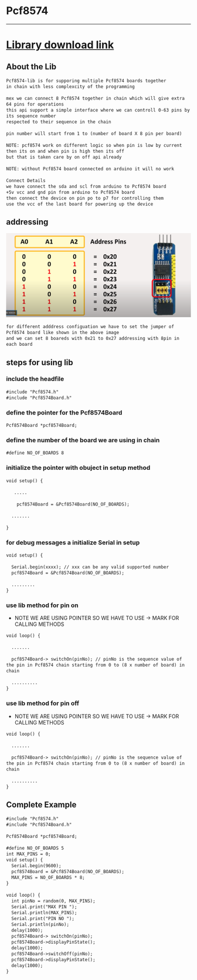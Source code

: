 # Pcf8574

---

# <a href="https://github.com/adarshkumarsingh83/Pcf8574-lib/archive/main.zip"> Library download link </a>

## About the Lib
```
Pcf8574-lib is for supporing multiple Pcf8574 boards together 
in chain with less complexcity of the programming 

mex we can connect 8 Pcf8574 together in chain which will give extra 64 pins for operations 
this api support a simple interface where we can controll 0-63 pins by its sequence number 
respected to their sequence in the chain 

pin number will start from 1 to (number of board X 8 pin per board)

NOTE: pcf8574 work on different logic so when pin is low by current then its on and when pin is high then its off 
but that is taken care by on off api already 

NOTE: without Pcf8574 board connected on arduino it will no work 

Connect Details 
we have connect the sda and scl from arduino to Pcf8574 board 
+5v vcc and gnd pin from arduino to Pcf8574 board 
then connect the device on pin po to p7 for controlling them 
use the vcc of the last board for powering up the device 

``` 

## addressing 
![img](/image/PCF8574-ADDRESS-CONFIG.png)
```
for different adddress configuation we have to set the jumper of Pcf8574 board like shown in the above image 
and we can set 8 boareds with 0x21 to 0x27 addressing with 8pin in each board
```

## steps for using lib

### include the headfile 
```
#include "Pcf8574.h"
#include "Pcf8574Board.h"
```


### define the pointer for the Pcf8574Board
```
Pcf8574Board *pcf8574Board;
```

### define the number of the board we are using in chain 
```
#define NO_OF_BOARDS 8
```

### initialize the pointer with obuject in setup method 
```
void setup() {
  
   .....

    pcf8574Board = &Pcf8574Board(NO_OF_BOARDS);
  
  .......

}

```

### for debug messages a initialize Serial in setup 


```
void setup() {
  
  Serial.begin(xxxx); // xxx can be any valid supported number 
  pcf8574Board = &Pcf8574Board(NO_OF_BOARDS);

  .........
}

```

### use lib method for pin on 
* NOTE WE ARE USING POINTER SO WE HAVE TO USE -> MARK FOR CALLING METHODS 
```
void loop() {
  
  .......

  pcf8574Board-> switchOn(pinNo); // pinNo is the sequence value of the pin in Pcf8574 chain starting from 0 to (8 x number of board) in chain 
  
  ..........
}

```

### use lib method for pin off

* NOTE WE ARE USING POINTER SO WE HAVE TO USE -> MARK FOR CALLING METHODS 

```
void loop() {
  
  .......

  pcf8574Board-> switchOn(pinNo); // pinNo is the sequence value of the pin in Pcf8574 chain starting from 0 to (8 x number of board) in chain 
  
  ..........
}
```


## Complete Example 
```
#include "Pcf8574.h"
#include "Pcf8574Board.h"

Pcf8574Board *pcf8574Board;

#define NO_OF_BOARDS 5
int MAX_PINS = 0;
void setup() {
  Serial.begin(9600);
  pcf8574Board = &Pcf8574Board(NO_OF_BOARDS);
  MAX_PINS = NO_OF_BOARDS * 8;
}

void loop() {
  int pinNo = random(0, MAX_PINS);
  Serial.print("MAX PIN ");
  Serial.println(MAX_PINS);
  Serial.print("PIN NO ");
  Serial.println(pinNo);
  delay(1000);
  pcf8574Board-> switchOn(pinNo);
  pcf8574Board->displayPinState();
  delay(1000);
  pcf8574Board->switchOff(pinNo);
  pcf8574Board->displayPinState();
  delay(1000);
}

```

